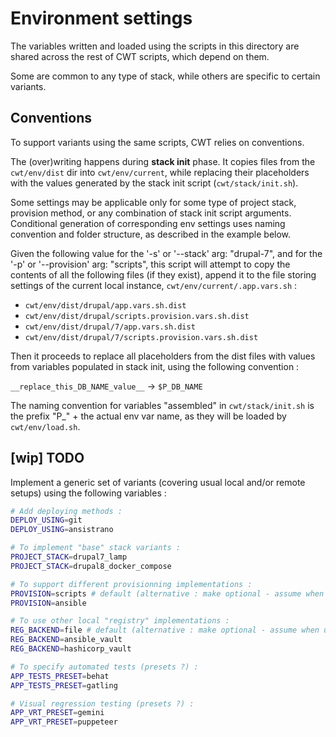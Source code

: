 # Environment settings

The variables written and loaded using the scripts in this directory are shared across the rest of CWT scripts, which depend on them.

Some are common to any type of stack, while others are specific to certain variants.

## Conventions

To support variants using the same scripts, CWT relies on conventions.

The (over)writing happens during **stack init** phase. It copies files from the `cwt/env/dist` dir into `cwt/env/current`, while replacing their placeholders with the values generated by the stack init script (`cwt/stack/init.sh`).

Some settings may be applicable only for some type of project stack, provision method, or any combination of stack init script arguments. Conditional generation of corresponding env settings uses naming convention and folder structure, as described in the example below.

Given the following value for the '-s' or '--stack' arg: "drupal-7", and for the '-p' or '--provision' arg: "scripts", this script will attempt to copy the contents of all the following files (if they exist), append it to the file storing settings of the current local instance, `cwt/env/current/.app.vars.sh` :

- `cwt/env/dist/drupal/app.vars.sh.dist`
- `cwt/env/dist/drupal/scripts.provision.vars.sh.dist`
- `cwt/env/dist/drupal/7/app.vars.sh.dist`
- `cwt/env/dist/drupal/7/scripts.provision.vars.sh.dist`

Then it proceeds to replace all placeholders from the dist files with values from variables populated in stack init, using the following convention :

`__replace_this_DB_NAME_value__` -> `$P_DB_NAME`

The naming convention for variables "assembled" in `cwt/stack/init.sh` is the prefix "P_" + the actual env var name, as they will be loaded by `cwt/env/load.sh`.

## [wip] TODO

Implement a generic set of variants (covering usual local and/or remote setups) using the following variables :

```sh
# Add deploying methods :
DEPLOY_USING=git
DEPLOY_USING=ansistrano

# To implement "base" stack variants :
PROJECT_STACK=drupal7_lamp
PROJECT_STACK=drupal8_docker_compose

# To support different provisionning implementations :
PROVISION=scripts # default (alternative : make optional - assume when undefined or empty)
PROVISION=ansible

# To use other local "registry" implementations :
REG_BACKEND=file # default (alternative : make optional - assume when undefined or empty)
REG_BACKEND=ansible_vault
REG_BACKEND=hashicorp_vault

# To specify automated tests (presets ?) :
APP_TESTS_PRESET=behat
APP_TESTS_PRESET=gatling

# Visual regression testing (presets ?) :
APP_VRT_PRESET=gemini
APP_VRT_PRESET=puppeteer
```

